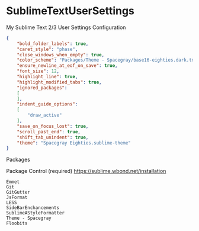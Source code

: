 SublimeTextUserSettings
=======================

My Sublime Text 2/3 User Settings Configuration
```json
{
	"bold_folder_labels": true,
	"caret_style": "phase",
	"close_windows_when_empty": true,
	"color_scheme": "Packages/Theme - Spacegray/base16-eighties.dark.tmTheme",
	"ensure_newline_at_eof_on_save": true,
	"font_size": 12,
	"highlight_line": true,
	"highlight_modified_tabs": true,
	"ignored_packages":
	[
	],
	"indent_guide_options":
	[
		"draw_active"
	],
	"save_on_focus_lost": true,
	"scroll_past_end": true,
	"shift_tab_unindent": true,
	"theme": "Spacegray Eighties.sublime-theme"
}

```
Packages

Package Control (required) https://sublime.wbond.net/installation
```
Emmet
Git
GitGutter
JsFormat
LESS
SideBarEnchancements
SublimeAStyleFormatter
Theme - Spacegray
Floobits
```
